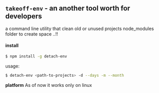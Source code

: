 ## `takeoff-env` - an another tool worth for developers

a command line utility that clean old or unused projects node_modules folder to create space ..!!


#### install

```sh
$ npm install -g detach-env
```

usage:
```sh
$ detach-env <path-to-projects> -d --days -m --month
```

**platform**
As of now it works only on linux



